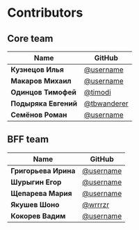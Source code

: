 # Contributors

## Core team
| Name | GitHub |
|------|--------|
| **Кузнецов Илья** | [@username](https://github.com/username) |
| **Макаров Михаил** | [@username](https://github.com/username) |
| **Одинцов Тимофей** | [@timodi](https://github.com/TimothyOdintsov) |
| **Подыряка Евгений** | [@tbwanderer](https://github.com/tbwanderer) |
| **Семёнов Роман** | [@username](https://github.com/username) |

## BFF team
| Name | GitHub |
|------|--------|
| **Григорьева Ирина** | [@username](https://github.com/username) |
| **Шурыгин Егор** | [@username](https://github.com/username) |
| **Щепарева Мария** | [@username](https://github.com/username) |
| **Якушев Шоно** | [@wrrrzr](https://github.com/wrrrzr) |
| **Кокорев	Вадим** | [@username](https://github.com/username) |
